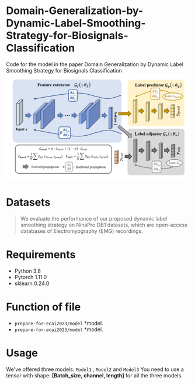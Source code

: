 # Domain-Generalization-by-Dynamic-Label-Smoothing-Strategy-for-Biosignals-Classification
Code for the model in the paper Domain Generalization by Dynamic Label Smoothing Strategy for Biosignals Classification
![overall structure](figure/framework.png)

# Datasets

>We evaluate the performance of our proposed dynamic label smoothing strategy on NinaPro DB1 datasets, which are open-access databases of Electromyography (EMG) recordings.

# Requirements

* Python 3.8
* Pytorch 1.11.0
* sklearn 0.24.0

# Function of file

* `prepare-for-ecai2023/model`
  *model.
* `prepare-for-ecai2023/model`
  *model.

# Usage
We've offered three models:  `Model1` , `Model2` and `Model3`
You need to use a tensor with shape: **[Batch_size, channel, length]** for all the three models.
